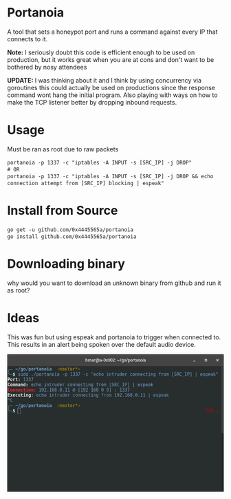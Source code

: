 # Portanoia
A tool that sets a honeypot port and runs a command against every IP that connects to it.

**Note:** I seriously doubt this code is efficient enough to be used on production, but it works great when you are at cons and don't want to be bothered by nosy attendees

**UPDATE:** I was thinking about it and I think by using concurrency via goroutines this could actually be used on productions since the response command wont hang the initial program.  Also playing with ways on how to make the TCP listener better by dropping inbound requests.

# Usage
Must be ran as root due to raw packets
```
portanoia -p 1337 -c "iptables -A INPUT -s [SRC_IP] -j DROP"
# OR
portanoia -p 1337 -c "iptables -A INPUT -s [SRC_IP] -j DROP && echo connection attempt from [SRC_IP] blocking | espeak"
```

# Install from Source
```
go get -u github.com/0x4445565a/portanoia
go install github.com/0x4445565a/portanoia
```

# Downloading binary
why would you want to download an unknown binary from github and run it as root?

# Ideas
This was fun but using espeak and portanoia to trigger when connected to.  This results in an alert being spoken over the default audio device.

![Espeak with portanoia in action](https://raw.githubusercontent.com/0x4445565A/portanoia/master/_portanoia.png)
